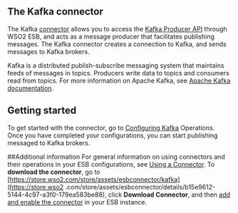 ## The Kafka connector
The Kafka [connector](https://docs.wso2.org/display/ESB500/Working+with+Connectors) allows you to access the [Kafka 
Producer API](http://kafka.apache.org/documentation.html#producerapi) through WSO2 ESB, and acts as a message producer 
that facilitates publishing messages. The Kafka connector creates a connection to Kafka, and sends messages to Kafka brokers. 

Kafka is a distributed publish-subscribe messaging system that maintains feeds of messages in topics. Producers write
 data to topics and consumers read from topics. For more information on Apache Kafka, see [Apache Kafka 
 documentation](http://kafka.apache.org/documentation.html). 

## Getting started
To get started with the connector, go to [Configuring Kafka](config.md) Operations. Once you have completed your 
configurations, you can start publishing messaged to Kafka brokers.

##Additional information
For general information on using connectors and their operations in your ESB configurations, see [Using a Connector](http://docs.wso2.com/display/ESB500/Using+a+Connector).
To **download the connector**, go to [https://store.wso2.com/store/assets/esbconnector/kafka](https://store.wso2
.com/store/assets/esbconnector/details/b15e9612-5144-4c97-a3f0-179ea583be88), click **Download Connector**, 
and then [add and enable the connector](https://docs.wso2.com/display/ESB490/Managing+Connectors+in+Your+ESB+Instance) in your ESB instance.
